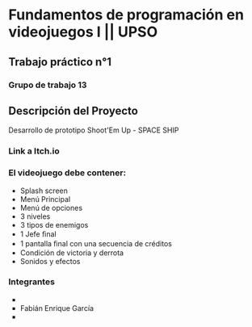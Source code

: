 <h1>Fundamentos de programación en videojuegos I || UPSO</h1>
<h2>Trabajo práctico n°1</h2>
<h3>Grupo de trabajo 13</h3>


<h2>Descripción del Proyecto</h2>
<p>
  Desarrollo de prototipo Shoot'Em Up - SPACE SHIP
</p>
<h3>Link a Itch.io</h3>
<p><a> </a></p>

<h3> El videojuego debe contener: </h3>
    <p>
      <ul>
        <li>Splash screen</li>
        <li>Menú Principal</li>
        <li>Menú de opciones</li>
        <li>3 niveles</li>
        <li>3 tipos de enemigos</li>
        <li>1 Jefe ﬁnal</li>
        <li>1 pantalla ﬁnal con una secuencia de créditos</li>
        <li>Condición de victoria y derrota</li>
        <li>Sonidos y efectos</li>
      </ul>
    </p>

<h3>Integrantes</h3>
<!-- <p></p>  -->
<ol style="list-style-type:square;">
  <li>
    
  </li>

  <li>
    Fabián Enrique García
  </li>

  <li>
    
  </li>
</ol>
